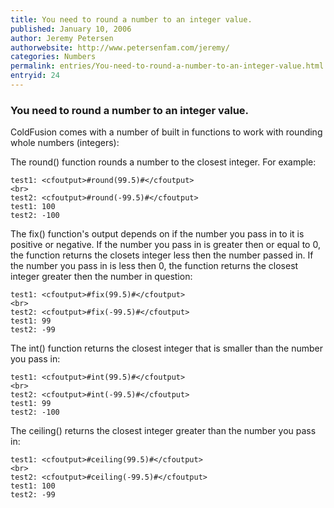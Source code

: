 ```yaml
---
title: You need to round a number to an integer value.
published: January 10, 2006
author: Jeremy Petersen
authorwebsite: http://www.petersenfam.com/jeremy/
categories: Numbers
permalink: entries/You-need-to-round-a-number-to-an-integer-value.html
entryid: 24
---
```


<h3>You need to round a number to an integer value.</h3>

<p>
ColdFusion comes with a number of built in functions to work with rounding whole numbers (integers):
</p>

<p>
The round() function rounds a number to the closest integer.  For example:
</p>

<pre><code class="language-markup">test1: &lt;cfoutput&gt;#round(99.5)#&lt;/cfoutput&gt;
&lt;br&gt;
test2: &lt;cfoutput&gt;#round(-99.5)#&lt;/cfoutput&gt;
test1: 100 
test2: -100
</code></pre>

<p>
The fix() function's output depends on if the number you pass in to it is positive or negative.  If the number you pass in is greater then or equal to 0, the function returns the closets integer less then the number passed in.  If the number you pass in is less then 0, the function returns the closest integer greater then the number in question:
</p>

<pre><code class="language-markup">test1: &lt;cfoutput&gt;#fix(99.5)#&lt;/cfoutput&gt;
&lt;br&gt;
test2: &lt;cfoutput&gt;#fix(-99.5)#&lt;/cfoutput&gt;
test1: 99 
test2: -99
</code></pre>

<p>
The int() function returns the closest integer that is smaller than the number you pass in:
</p>

<pre><code class="language-markup">test1: &lt;cfoutput&gt;#int(99.5)#&lt;/cfoutput&gt;
&lt;br&gt;
test2: &lt;cfoutput&gt;#int(-99.5)#&lt;/cfoutput&gt;
test1: 99 
test2: -100
</code></pre>

<p>
The ceiling() returns the closest integer greater than the number you pass in:
</p>

<pre><code class="language-markup">test1: &lt;cfoutput&gt;#ceiling(99.5)#&lt;/cfoutput&gt;
&lt;br&gt;
test2: &lt;cfoutput&gt;#ceiling(-99.5)#&lt;/cfoutput&gt;
test1: 100 
test2: -99
</code></pre>



